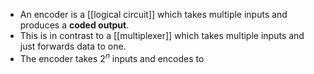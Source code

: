- An encoder is a [[logical circuit]] which takes multiple inputs and produces a **coded output**.
- This is in contrast to a [[multiplexer]] which takes multiple inputs and just forwards data to one.
- The encoder takes $2^n$ inputs and encodes to 